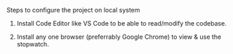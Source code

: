 Steps to configure the project on local system

1. Install Code Editor like VS Code to be able to read/modify the codebase.

2. Install any one browser (preferrably Google Chrome) to view & use the stopwatch.